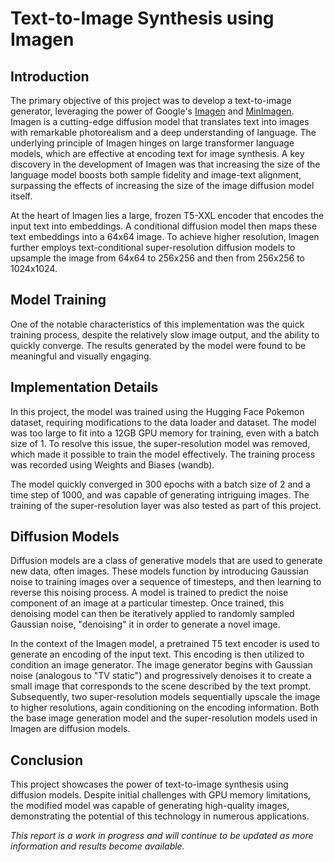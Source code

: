 
# Text-to-Image Synthesis using Imagen 

## Introduction

The primary objective of this project was to develop a text-to-image generator, leveraging the power of Google's [Imagen](https://imagen.research.google/) and [MinImagen](https://www.assemblyai.com/blog/minimagen-build-your-own-imagen-text-to-image-model/). Imagen is a cutting-edge diffusion model that translates text into images with remarkable photorealism and a deep understanding of language. The underlying principle of Imagen hinges on large transformer language models, which are effective at encoding text for image synthesis. A key discovery in the development of Imagen was that increasing the size of the language model boosts both sample fidelity and image-text alignment, surpassing the effects of increasing the size of the image diffusion model itself.

At the heart of Imagen lies a large, frozen T5-XXL encoder that encodes the input text into embeddings. A conditional diffusion model then maps these text embeddings into a 64x64 image. To achieve higher resolution, Imagen further employs text-conditional super-resolution diffusion models to upsample the image from 64x64 to 256x256 and then from 256x256 to 1024x1024.


## Model Training

One of the notable characteristics of this implementation was the quick training process, despite the relatively slow image output, and the ability to quickly converge. The results generated by the model were found to be meaningful and visually engaging.

## Implementation Details

In this project, the model was trained using the Hugging Face Pokemon dataset, requiring modifications to the data loader and dataset. The model was too large to fit into a 12GB GPU memory for training, even with a batch size of 1. To resolve this issue, the super-resolution model was removed, which made it possible to train the model effectively. The training process was recorded using Weights and Biases (wandb).

The model quickly converged in 300 epochs with a batch size of 2 and a time step of 1000, and was capable of generating intriguing images. The training of the super-resolution layer was also tested as part of this project.

## Diffusion Models

<!-- ## Diffusion Models -->

Diffusion models are a class of generative models that are used to generate new data, often images. These models function by introducing Gaussian noise to training images over a sequence of timesteps, and then learning to reverse this noising process. A model is trained to predict the noise component of an image at a particular timestep. Once trained, this denoising model can then be iteratively applied to randomly sampled Gaussian noise, "denoising" it in order to generate a novel image.

In the context of the Imagen model, a pretrained T5 text encoder is used to generate an encoding of the input text. This encoding is then utilized to condition an image generator. The image generator begins with Gaussian noise (analogous to "TV static") and progressively denoises it to create a small image that corresponds to the scene described by the text prompt. Subsequently, two super-resolution models sequentially upscale the image to higher resolutions, again conditioning on the encoding information. Both the base image generation model and the super-resolution models used in Imagen are diffusion models.


## Conclusion

This project showcases the power of text-to-image synthesis using diffusion models. Despite initial challenges with GPU memory limitations, the modified model was capable of generating high-quality images, demonstrating the potential of this technology in numerous applications.

_This report is a work in progress and will continue to be updated as more information and results become available._